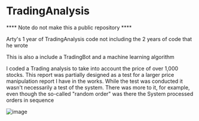 # TradingAnalysis
**** Note do not make this a public repository ****

Arty's 1 year of TradingAnalysis code not including the 2 years of code that he wrote

This is also a include a TradingBot and a machine learning algorithm

I coded a Trading analysis to take into account the price of over 1,000 stocks. This report was partially designed as a test for a larger price manipulation report I have in the works. While the test was conducted it wasn't necessarily a test of the system. There was more to it, for example, even though the so-called "random order" was there the System processed orders in sequence

![image](https://user-images.githubusercontent.com/77570219/181038677-2f3d75cc-9f63-43a5-86b2-9f0808e961c1.png)
